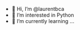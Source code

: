 - 👋 Hi, I’m @laurentbca
- 👀 I’m interested in Python
- 🌱 I’m currently learning ...


<!---
laurentbca/laurentbca is a ✨ special ✨ repository because its `README.md` (this file) appears on your GitHub profile.
You can click the Preview link to take a look at your changes.
--->
